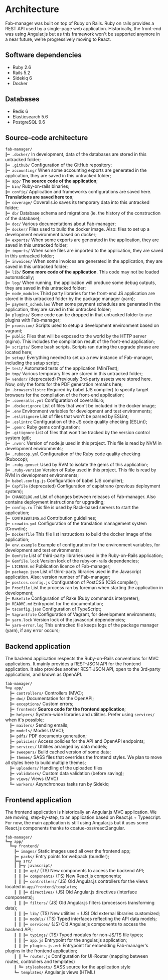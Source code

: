 # Architecture

Fab-manager was built on top of Ruby on Rails. Ruby on rails provides a REST API used by a single-page web application.
Historically, the front-end was using Angular.js but as this framework won't be supported anymore in a near future, we're progressively moving to React.

## Software dependencies
- Ruby 2.6
- Rails 5.2
- Sidekiq 6
- Docker

## Databases
- Redis 6
- Elasticsearch 5.6
- PostgreSQL 9.6

## Source-code architecture

`fab-manager/`<br>
`╠═ .docker/` In development, data of the databases are stored in this untracked folder;<br>
`╠═ .github/` Configuration of the GitHub repository;<br>
`╠═ accounting/` When some accounting exports are generated in the application, they are saved in this untracked folder;<br>
`╠═ app/` **The source code of the application**;<br>
`╠═ bin/` Ruby-on-rails binaries;<br>
`╠═ config/` Application and frameworks configurations are saved here. **Translations are saved here too**; <br>
`╠═ coverage/` Coveralls.io saves its temporary data into this untracked folder;<br>
`╠═ db/` Database schema and migrations (ie. the history of the construction of the database);<br>
`╠═ doc/` Various documentations about Fab-manager;<br>
`╠═ docker/` Files used to build the docker image. Also: files to set up a development environment based on docker; <br>
`╠═ exports/` When some exports are generated in the application, they are saved in this untracked folder;<br>
`╠═ imports/` When some files are imported to the application, they are saved in this untracked folder;<br>
`╠═ invoices/` When some invoices are generated in the application, they are saved in this untracked folder;<br>
`╠═ lib/` **Some more code of the application**. This code may not be loaded automatically;<br>
`╠═ log/` When running, the application will produce some debug outputs, they are saved in this untracked folder;<br>
`╠═ node_modules` Third party libraries for the front-end JS application are stored in this untracked folder by the package manager (yarn);<br>
`╠═ payment_schedules`  When some payment schedules are generated in the application, they are saved in this untracked folder;<br>
`╠═ plugins/` Some code can be dropped in that untracked folder to use plugins with Fab-manager;<br>
`╠═ provision/` Scripts used to setup a development environment based on vagrant;<br>
`╠═ public` Files that will be exposed to the world by the HTTP server (nginx). This includes the compilation result of the front-end application; <br>
`╠═ scripts/` Some bash scripts. Scripts ran during the upgrade phrase are located here;<br>
`╠═ setup/` Everything needed to set up a new instance of Fab-manager, including the setup script;<br>
`╠═ test/` Automated tests of the application (MiniTest);<br>
`╠═ tmp/` Various temporary files are stored in this untracked folder;<br>
`╠═ vendor/` (deprecated) Previously 3rd-party assets were stored here. Now, only the fonts for the PDF generation remains here;<br>
`╠═ .browserslistrc` Required by babel (JS compiler) to specify target browsers for the compilation of the front-end application;<br>
`╠═ .coveralls.yml` Configuration of coveralls.io;<br>
`╠═ .dockerignore` List of files that won't be included in the docker image;<br>
`╠═ .env` Environment variables for development and test environments;<br>
`╠═ .eslitignore` List of files that won't be parsed by ESLint;<br>
`╠═ .eslintrc` Configuration of the JS code quality checking (ESLint);<br>
`╠═ .gemrc` Ruby gems configuration;<br>
`╠═ .gitignore` List of files that won't be tracked by the version control system (git);<br>
`╠═ .nvmrc` Version of node.js used in this project. This file is read by NVM in development environments;<br>
`╠═ .rubocop.yml` Configuration of the Ruby code quality checking (Rubocop);<br>
`╠═ .ruby-gemset` Used by RVM to isolate the gems of this application;<br>
`╠═ .ruby-version` Version of Ruby used in this project. This file is read by RVM in development environments;<br>
`╠═ babel.config.js` Configuration of babel (JS compiler);<br>
`╠═ Capfile` (deprecated) Configuration of capistrano (previous deployment system);<br>
`╠═ CHANGELOG.md` List of changes between releases of Fab-manager. Also contains deployment instructions for upgrading; <br>
`╠═ config.ru` This file is used by Rack-based servers to start the application;<br>
`╠═ CONTRIBUTING.md` Contribution guidelines;<br>
`╠═ crowdin.yml` Configuration of the translation management system (Crowdin);<br>
`╠═ Dockerfile` This file list instructions to build the docker image of the application;<br>
`╠═ env.example` Example of configuration for the environment variables, for development and test environments;<br>
`╠═ Gemfile` List of third-party libraries used in the Ruby-on-Rails application;<br>
`╠═ Gemfile.lock` Version lock of the ruby-on-rails dependencies;<br>
`╠═ LICENSE.md` Publication licence of Fab-manager;<br>
`╠═ package.json` List of third-party libraries used in the Javascript application. Also: version number of Fab-manager;<br>
`╠═ postcss.config.js` Configuration of PostCSS (CSS compiler);<br>
`╠═ Procfile` List the process ran by foreman when starting the application in development;<br>
`╠═ Rakefile` Configuration of Rake (Ruby commands interpreter);<br>
`╠═ README.md` Entrypoint for the documentation;<br>
`╠═ tsconfig.json` Configuration of TypeScript;<br>
`╠═ Vagrantfile` Configuration of Vagrant, for development environments;<br>
`╠═ yarn.lock` Version lock of the javascript dependencies;<br>
`╚═ yarn-error.log` This untracked file keeps logs of the package manager (yarn), if any error occurs;

## Backend application

The backend application respects the Ruby-on-Rails conventions for MVC applications.
It mainly provides a REST-JSON API for the frontend application.
It also provides another REST-JSON API, open to the 3rd-party applications, and known as OpenAPI.

`fab-manager/`<br>
`╚═╦ app/`<br>
`  ╠═ controllers/` Controllers (MVC);<br>
`  ╠═ doc/` Documentation for the OpenAPI;<br>
`  ╠═ exceptions/` Custom errors;<br>
`  ╠═ frontend/` **Source code for the frontend application**; <br>
`  ╠═ helpers/` System-wide libraries and utilities. Prefer using `services/` when it's possible;<br>
`  ╠═ mailers/` Sending emails;<br>
`  ╠═ models/` Models (MVC);<br>
`  ╠═ pdfs/` PDF documents generation;<br>
`  ╠═ policies/` Access policies for the API and OpenAPI endpoints;<br>
`  ╠═ services/` Utilities arranged by data models; <br>
`  ╠═ sweepers/` Build cached version of some data;<br>
`  ╠═ themes/` SASS files that overrides the frontend styles. We plan to move all styles here to build multiple themes;   <br>
`  ╠═ uploaders/` Handling of the uploaded files<br>
`  ╠═ validators/` Custom data validation (before saving);<br>
`  ╠═ views/` Views (MVC)<br>
`  ╚═ workers/` Asynchronous tasks run by Sidekiq

## Frontend application

The frontend application is historically an Angular.js MVC application.
We are moving, step-by-step, to an application based on React.js + Typescript.
For now, the main application is still using Angular.js but it uses some React.js components thanks to coatue-oss/react2angular.

`fab-manager/`<br>
`╚═╦ app/`<br>
`  ╚═╦ frontend/`<br>
`    ╠═ images/` Static images used all over the frontend app;<br>
`    ╠═ packs/` Entry points for webpack (bundler);<br>
`    ╠═╦ src/`<br>
`    ║ ╠═╦ javascript/`<br>
`    ║ ║ ╠═ api/` (TS) New components to access the backend API; <br>
`    ║ ║ ╠═ components/` (TS) New React.js components;<br>
`    ║ ║ ╠═ controllers/` (JS) Old Angular.js controllers for the views located in `app/frontend/templates`;<br>
`    ║ ║ ╠═ directives/` (JS) Old Angular.js directives (interface components);<br>
`    ║ ║ ╠═ filters/` (JS) Old Angular.js filters (processors transforming data);<br>
`    ║ ║ ╠═ lib/` (TS) New utilities + (JS) Old external libraries customized; <br>
`    ║ ║ ╠═ models/` (TS) Typed interfaces reflecting the API data models;<br>
`    ║ ║ ╠═ services/` (JS) Old Angular.js components to access the backend API; <br>
`    ║ ║ ╠═ typings/` (TS) Typed modules for non-JS/TS file types;<br>
`    ║ ║ ╠═ app.js` Entrypoint for the angular.js application;<br>
`    ║ ║ ╠═ plugins.js.erb` Entrypoint for embedding Fab-manager's plugins in the frontend application;<br>
`    ║ ║ ╚═ router.js` Configuration for UI-Router (mapping between routes, controllers and templates)<br>
`    ║ ╚═ stylesheets/` SASS source for the application style<br>
`    ╚═ templates/` Angular.js views (HTML) 
